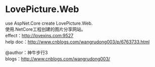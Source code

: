 # LovePicture.Web
use AspNet.Core create LovePicture.Web. <br/>
使用.NetCore工程创建的图片分享网站。 <br/>
effect：http://lovexins.com:9527 <br/>
help doc：http://www.cnblogs.com/wangrudong003/p/6763733.html <br/>

@author：神牛步行3 <br/>
blogs：http://www.cnblogs.com/wangrudong003/

